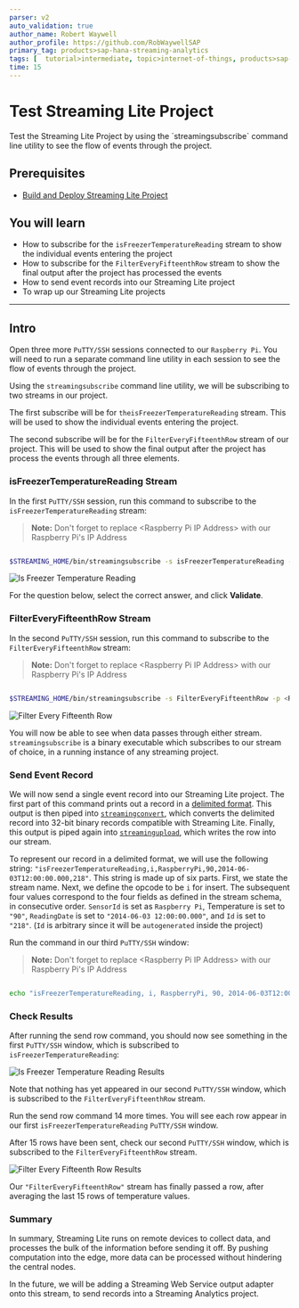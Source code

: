 ```yaml
---
parser: v2
auto_validation: true
author_name: Robert Waywell
author_profile: https://github.com/RobWaywellSAP
primary_tag: products>sap-hana-streaming-analytics
tags: [  tutorial>intermediate, topic>internet-of-things, products>sap-hana-streaming-analytics, products>sap-hana\,-express-edition ]
time: 15
---
```


# Test Streaming Lite Project
<!-- description --> Test the Streaming Lite Project by using the `streamingsubscribe` command line utility to see the flow of events through the project.

## Prerequisites  
 - [Build and Deploy Streaming Lite Project](https://developers.sap.com/tutorials/hsa-streaming-lite-freezer-monitoring-part3.html)

## You will learn  
- How to subscribe for the `isFreezerTemperatureReading` stream to show the individual events entering the project
- How to subscribe for the `FilterEveryFifteenthRow` stream to show the final output after the project has processed the events
- How to send event records into our Streaming Lite project
- To wrap up our Streaming Lite projects


---

## Intro
Open three more `PuTTY/SSH` sessions connected to our `Raspberry Pi`. You will need to run a separate command line utility in each session to see the flow of events through the project.

Using the `streamingsubscribe` command line utility, we will be subscribing to two streams in our project.

The first subscribe will be for `theisFreezerTemperatureReading` stream. This will be used to show the individual events entering the project.

The second subscribe will be for the `FilterEveryFifteenthRow` stream of our project. This will be used to show the final output after the project has process the events through all three elements.

### isFreezerTemperatureReading Stream


In the first `PuTTY/SSH` session, run this command to subscribe to the `isFreezerTemperatureReading` stream:

> **Note:** Don't forget to replace \<Raspberry Pi IP Address\> with our Raspberry Pi's IP Address

```Bash

$STREAMING_HOME/bin/streamingsubscribe -s isFreezerTemperatureReading -p <Raspberry Pi IP Address>:9230/freezer_monitoring_lite
```

![Is Freezer Temperature Reading](isFreezerTemperatureReading.png)

For the question below, select the correct answer, and click **Validate**.



### FilterEveryFifteenthRow Stream


In the second `PuTTY/SSH` session, run this command to subscribe to the `FilterEveryFifteenthRow` stream:

> **Note:** Don't forget to replace \<Raspberry Pi IP Address\> with our Raspberry Pi's IP Address

```Bash

$STREAMING_HOME/bin/streamingsubscribe -s FilterEveryFifteenthRow -p <Raspberry Pi IP Address>:9230/freezer_monitoring_lite
```

![Filter Every Fifteenth Row](FilterEveryFifteenthRow.png)


You will now be able to see when data passes through either stream. `streamingsubscribe` is a binary executable which subscribes to our stream of choice, in a running instance of any streaming project.



### Send Event Record


We will now send a single event record into our Streaming Lite project. The first part of this command prints out a record in a [delimited format](https://help.sap.com/viewer/e54136ab6a4a43e6a370265bf0a2d744/4.2.9/en-US/3cef7c1f75c542b1bc6dc01f2606f54c.html?q=delimited%20format). This output is then piped into [`streamingconvert`](https://help.sap.com/saphelp_esp_51sp09_util/helpdata/en/e7/8124f56f0f10148c0afd9de7ceb2b7/content.htm?no_cache=true), which converts the delimited record into 32-bit binary records compatible with Streaming Lite. Finally, this output is piped again into [`streamingupload`](https://help.sap.com/saphelp_esp_51sp09_util/helpdata/en/e7/8136296f0f1014b316940b33de65c6/content.htm?no_cache=true), which writes the row into our stream.

To represent our record in a delimited format, we will use the following string: `"isFreezerTemperatureReading,i,RaspberryPi,90,2014-06-03T12:00:00.000,218"`. This string is made up of six parts. First, we state the stream name. Next, we define the opcode to be `i` for insert. The subsequent four values correspond to the four fields as defined in the stream schema, in consecutive order. `SensorId` is set as `Raspberry Pi`, Temperature is set to `"90"`, `ReadingDate` is set to `"2014-06-03 12:00:00.000"`, and `Id` is set to `"218"`. (`Id` is arbitrary since it will be `autogenerated` inside the project)

Run the command in our third `PuTTY/SSH` window:

> **Note:** Don't forget to replace \<Raspberry Pi IP Address\> with our Raspberry Pi's IP Address

```Bash

echo "isFreezerTemperatureReading, i, RaspberryPi, 90, 2014-06-03T12:00:00.000,218" | $STREAMING_HOME/bin/streamingconvert -d "," -p <Raspberry Pi IP Address>:9230/freezer_monitoring_lite | $STREAMING_HOME/bin/streamingupload -p <Raspberry Pi IP Address>:9230/freezer_monitoring_lite
```


### Check Results


After running the send row command, you should now see something in the first `PuTTY/SSH` window, which is subscribed to `isFreezerTemperatureReading`:

![Is Freezer Temperature Reading Results](isFreezerTemperatureReadingResults.png)

Note that nothing has yet appeared in our second `PuTTY/SSH` window, which is subscribed to the `FilterEveryFifteenthRow` stream.

Run the send row command 14 more times. You will see each row appear in our first `isFreezerTemperatureReading` `PuTTY/SSH` window.

After 15 rows have been sent, check our second `PuTTY/SSH` window, which is subscribed to the `FilterEveryFifteenthRow` stream.

![Filter Every Fifteenth Row Results](FilterEveryFifteenthRowResults.png)

Our `"FilterEveryFifteenthRow"` stream has finally passed a row, after averaging the last 15 rows of temperature values.


### Summary


In summary, Streaming Lite runs on remote devices to collect data, and processes the bulk of the information before sending it off. By pushing computation into the edge, more data can be processed without hindering the central nodes.

In the future, we will be adding a Streaming Web Service output adapter onto this stream, to send records into a Streaming Analytics project.



